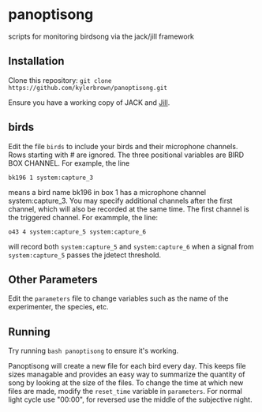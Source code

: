 panoptisong
===========

scripts for monitoring birdsong via the jack/jill framework


Installation
--------

Clone this repository: `git clone https://github.com/kylerbrown/panoptisong.git`

Ensure you have a working copy of JACK and [Jill](https://github.com/melizalab/jill).

birds
------
Edit the file `birds` to include your birds and their microphone channels. Rows starting with # are ignored. The three positional variables are BIRD BOX CHANNEL. For example, the line 

    bk196 1 system:capture_3

means a bird name bk196 in box 1 has a microphone channel system:capture_3. You may specify additional channels after the first channel, which will also be recorded at the same time. The first channel is the triggered channel. For exammple, the line:

    o43 4 system:capture_5 system:capture_6

will record both `system:capture_5` and  `system:capture_6` when a signal from `system:capture_5` passes the jdetect threshold.


Other Parameters
----------------
Edit the `parameters` file to change variables such as the name of the experimenter, the species, etc.


Running
----------
Try running `bash panoptisong` to ensure it's working.

Panoptisong will create a new file for each bird every day. This keeps file sizes managable and provides an easy way to summarize the quantity of song by looking at the size of the files. To change the time at which new files are made, modify the `reset_time` variable in `parameters`. For normal light cycle use "00:00", for reversed use the middle of the subjective night.
